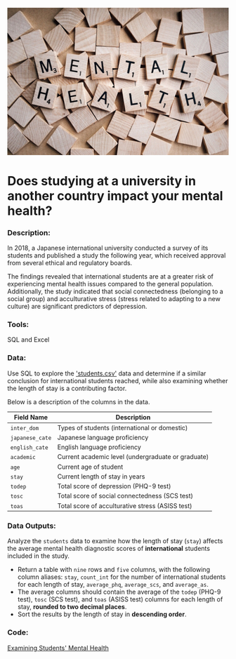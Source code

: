 ![image](https://github.com/mynameisfho/My-Data-Analyst-Portofolio/blob/main/Examining%20Students'%20Mental%20Health/mental_health.jpg)

# Does studying at a university in another country impact your mental health? 

### Description: 
In 2018, a Japanese international university conducted a survey of its students and published a study the following year, which received approval from several ethical and regulatory boards.

The findings revealed that international students are at a greater risk of experiencing mental health issues compared to the general population. Additionally, the study indicated that social connectedness (belonging to a social group) and acculturative stress (stress related to adapting to a new culture) are significant predictors of depression.

### Tools: 
SQL and Excel

### Data:
Use SQL to explore the ['students.csv'](https://github.com/mynameisfho/My-Data-Analyst-Portofolio/blob/main/Examining%20Students'%20Mental%20Health/students.csv) data and determine if a similar conclusion for international students reached, while also examining whether the length of stay is a contributing factor.

Below is a description of the columns in the data.

| Field Name    | Description                                      |
| ------------- | ------------------------------------------------ |
| `inter_dom`     | Types of students (international or domestic)   |
| `japanese_cate` | Japanese language proficiency                    |
| `english_cate`  | English language proficiency                     |
| `academic`      | Current academic level (undergraduate or graduate) |
| `age`           | Current age of student                           |
| `stay`          | Current length of stay in years                  |
| `todep`         | Total score of depression (PHQ-9 test)           |
| `tosc`          | Total score of social connectedness (SCS test)   |
| `toas`          | Total score of acculturative stress (ASISS test) |

### Data Outputs:
Analyze the `students` data to examine how the length of stay (`stay`) affects the average mental health diagnostic scores of **international** students included in the study.
- Return a table with `nine` rows and `five` columns, with the following column aliases: `stay`, `count_int` for the number of international students for each length of stay, `average_phq`, `average_scs`, and `average_as`.
- The average columns should contain the average of the `todep` (PHQ-9 test), `tosc` (SCS test), and `toas` (ASISS test) columns for each length of stay, **rounded to two decimal places**.
- Sort the results by the length of stay in **descending order**.

### Code:
[Examining Students' Mental Health](https://github.com/mynameisfho/My-Data-Analyst-Portofolio/blob/main/Grocery%20Store%20Sales%20-%20YesFood/grocery_store_sales_sql_scripts.sql)
